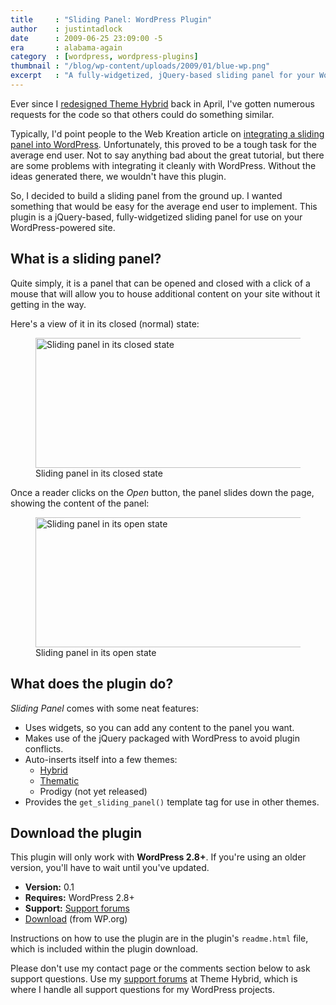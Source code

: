 ```yaml
---
title     : "Sliding Panel: WordPress Plugin"
author    : justintadlock
date      : 2009-06-25 23:09:00 -5
era       : alabama-again
category  : [wordpress, wordpress-plugins]
thumbnail : "/blog/wp-content/uploads/2009/01/blue-wp.png"
excerpt   : "A fully-widgetized, jQuery-based sliding panel for your WordPress-powered blog.  This widget area allows you to add whatever content you want to your panel."
---
```


Ever since I <a href="http://themehybrid.com/archives/2009/04/theme-hybrids-new-look" title="Theme Hybrid's new look">redesigned Theme Hybrid</a> back in April, I've gotten numerous requests for the code so that others could do something similar.

Typically, I'd point people to the Web Kreation article on <a href="http://web-kreation.com/index.php/wordpress/implement-a-nice-clean-jquery-sliding-panel-in-wordpress-27/" title="Creating a jQuery sliding panel in WordPress">integrating a sliding panel into WordPress</a>.  Unfortunately, this proved to be a tough task for the average end user.  Not to say anything bad about the great tutorial, but there are some problems with integrating it cleanly with WordPress.  Without the ideas generated there, we wouldn't have this plugin.

So, I decided to build a sliding panel from the ground up.  I wanted something that would be easy for the average end user to implement.  This plugin is a jQuery-based, fully-widgetized sliding panel for use on your WordPress-powered site.

## What is a sliding panel?

Quite simply, it is a panel that can be opened and closed with a click of a mouse that will allow you to house additional content on your site without it getting in the way.

Here's a view of it in its closed (normal) state:

<figure id="attachment_1726" class="wp-caption aligncenter" style="max-width: 600px">
	<img src="http://justintadlock.com/blog/wp-content/uploads/2009/06/sliding-panel-closed.png" alt="Sliding panel in its closed state" title="Sliding Panel Closed" width="600" height="208" class="size-full wp-image-1726" srcset="http://justintadlock.com/blog/wp-content/uploads/2009/06/sliding-panel-closed.png 600w, http://justintadlock.com/blog/wp-content/uploads/2009/06/sliding-panel-closed-300x104.png 300w" sizes="(max-width: 600px) 100vw, 600px">
	<figcaption class="wp-caption-text">Sliding panel in its closed state</figcaption>
</figure>

Once a reader clicks on the <em>Open</em> button, the panel slides down the page, showing the content of the panel:

<figure id="attachment_1727" class="wp-caption aligncenter" style="max-width: 600px">
	<img src="http://justintadlock.com/blog/wp-content/uploads/2009/06/sliding-panel-open.png" alt="Sliding panel in its open state" title="Open Sliding Panel" width="600" height="208" class="size-full wp-image-1727" srcset="http://justintadlock.com/blog/wp-content/uploads/2009/06/sliding-panel-open.png 600w, http://justintadlock.com/blog/wp-content/uploads/2009/06/sliding-panel-open-300x104.png 300w" sizes="(max-width: 600px) 100vw, 600px">
	<figcaption class="wp-caption-text">Sliding panel in its open state</figcaption>
</figure>

## What does the plugin do?

<em>Sliding Panel</em> comes with some neat features:

<ul>
	<li>Uses widgets, so you can add any content to the panel you want.</li>
	<li>Makes use of the jQuery packaged with WordPress to avoid plugin conflicts.</li>
	<li>Auto-inserts itself into a few themes:
		<ul>
		<li><a href="http://themehybrid.com/themes/hybrid" title="Hybrid WordPress theme framework">Hybrid</a></li>
		<li><a href="http://themeshaper.com/thematic" title="Thematic WordPress theme">Thematic</a></li>
		<li>Prodigy (not yet released)</li>
		</ul>
	</li>
	<li>Provides the <code>get_sliding_panel()</code> template tag for use in other themes.</li>
</ul>

## Download the plugin

This plugin will only work with <strong>WordPress 2.8+</strong>.  If you're using an older version, you'll have to wait until you've updated.

<ul>
	<li><strong>Version:</strong> 0.1</li>
	<li><strong>Requires:</strong> WordPress 2.8+</li>
	<li><strong>Support:</strong> <a href="http://themehybrid.com/support" title="Support forums at Theme Hybrid">Support forums</a></li>
	<li><a href="http://wordpress.org/extend/plugins/sliding-panel" title="Download the Sliding Panel plugin from WordPress.org">Download</a> (from WP.org)</li>
</ul>

Instructions on how to use the plugin are in the plugin's <code>readme.html</code> file, which is included within the plugin download.

<p class="note">Please don't use my contact page or the comments section below to ask support questions.  Use my <a href="http://themehybrid.com/support" title="Theme Hybrid support forums">support forums</a> at Theme Hybrid, which is where I handle all support questions for my WordPress projects.</p>
